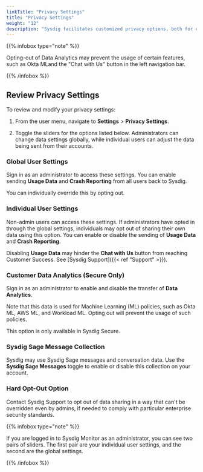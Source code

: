 ```yaml
---
linkTitle: "Privacy Settings"
title: "Privacy Settings"
weight: "12"
description: "Sysdig facilitates customized privacy options, both for organizations and individuals. In the Privacy Settings page, you can opt in or out of sharing usage data with Sysdig. This may be required to comply with enterprise policy or security standards."
---
```


{{% infobox type="note" %}}

Opting-out of Data Analytics may prevent the usage of certain features, such as Okta MLand the "Chat with Us" button in the left navigation bar.

{{% /infobox %}}


## Review Privacy Settings

To review and modify your privacy settings:

1. From the user menu, navigate to **Settings** > **Privacy Settings**.

2. Toggle the sliders for the options listed below. Administrators can change data settings globally, while individual users can adjust the data being sent from their accounts.

### Global User Settings  

Sign in as an administrator to access these settings. You can enable sending **Usage Data** and **Crash Reporting** from all users back to Sysdig.

You can individually override this by opting out.

### Individual User Settings

Non-admin users can access these settings. If administrators have opted in through the global settings, individuals may opt out of sharing their own data using this option. You can enable or disable the sending of **Usage Data** and **Crash Reporting**.

Disabling **Usage Data** may hinder the **Chat with Us** button from reaching Customer Success. See [Sysdig Support]({{< ref "Support" >}}).

### Customer Data Analytics (Secure Only)

Sign in as an administrator to enable and disable the transfer of **Data Analytics**.

Note that this data is used for Machine Learning (ML) policies, such as Okta ML, AWS ML, and Workload ML. Opting out will prevent the usage of such policies.

This option is only available in Sysdig Secure.

### Sysdig Sage Message Collection

Sysdig may use Sysdig Sage messages and conversation data. Use the **Sysdig Sage Messages** toggle to enable or disable this collection on your account.

### Hard Opt-Out Option

Contact Sysdig Support to opt out of data sharing in a way that can't be overridden even by admins, if needed to comply with particular enterprise security standards.

{{% infobox type="note" %}}


If you are logged in to Sysdig Monitor as an administrator, you can see two pairs of sliders. The first pair are your individual user settings, and the second are the global settings.

{{% /infobox %}}
